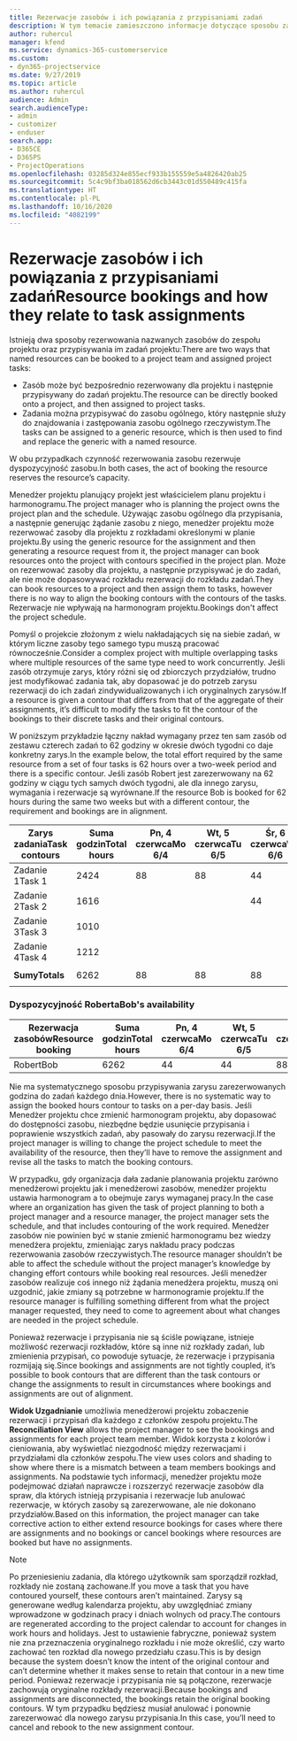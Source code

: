 ```yaml
---
title: Rezerwacje zasobów i ich powiązania z przypisaniami zadań
description: W tym temacie zamieszczono informacje dotyczące sposobu zarządzania nazwanymi zasobami, rezerwacjami zasobów i przypisaniami zadań oraz relacji między tymi encjami.
author: ruhercul
manager: kfend
ms.service: dynamics-365-customerservice
ms.custom:
- dyn365-projectservice
ms.date: 9/27/2019
ms.topic: article
ms.author: ruhercul
audience: Admin
search.audienceType:
- admin
- customizer
- enduser
search.app:
- D365CE
- D365PS
- ProjectOperations
ms.openlocfilehash: 03285d324e855ecf933b155559e5a4826420ab25
ms.sourcegitcommit: 5c4c9bf3ba018562d6cb3443c01d550489c415fa
ms.translationtype: HT
ms.contentlocale: pl-PL
ms.lasthandoff: 10/16/2020
ms.locfileid: "4082199"
---
```

# <a name="resource-bookings-and-how-they-relate-to-task-assignments"></a><span data-ttu-id="55d16-103">Rezerwacje zasobów i ich powiązania z przypisaniami zadań</span><span class="sxs-lookup"><span data-stu-id="55d16-103">Resource bookings and how they relate to task assignments</span></span>


<span data-ttu-id="55d16-104">Istnieją dwa sposoby rezerwowania nazwanych zasobów do zespołu projektu oraz przypisywania im zadań projektu:</span><span class="sxs-lookup"><span data-stu-id="55d16-104">There are two ways that named resources can be booked to a project team and assigned project tasks:</span></span>

- <span data-ttu-id="55d16-105">Zasób może być bezpośrednio rezerwowany dla projektu i następnie przypisywany do zadań projektu.</span><span class="sxs-lookup"><span data-stu-id="55d16-105">The resource can be directly booked onto a project, and then assigned to project tasks.</span></span>
- <span data-ttu-id="55d16-106">Zadania można przypisywać do zasobu ogólnego, który następnie służy do znajdowania i zastępowania zasobu ogólnego rzeczywistym.</span><span class="sxs-lookup"><span data-stu-id="55d16-106">The tasks can be assigned to a generic resource, which is then used to find and replace the generic with a named resource.</span></span> 

<span data-ttu-id="55d16-107">W obu przypadkach czynność rezerwowania zasobu rezerwuje dyspozycyjność zasobu.</span><span class="sxs-lookup"><span data-stu-id="55d16-107">In both cases, the act of booking the resource reserves the resource’s capacity.</span></span>

<span data-ttu-id="55d16-108">Menedżer projektu planujący projekt jest właścicielem planu projektu i harmonogramu.</span><span class="sxs-lookup"><span data-stu-id="55d16-108">The project manager who is planning the project owns the project plan and the schedule.</span></span> <span data-ttu-id="55d16-109">Używając zasobu ogólnego dla przypisania, a następnie generując żądanie zasobu z niego, menedżer projektu może rezerwować zasoby dla projektu z rozkładami określonymi w planie projektu.</span><span class="sxs-lookup"><span data-stu-id="55d16-109">By using the generic resource for the assignment and then generating a resource request from it, the project manager can book resources onto the project with contours specified in the project plan.</span></span> <span data-ttu-id="55d16-110">Może on rezerwować zasoby dla projektu, a następnie przypisywać je do zadań, ale nie może dopasowywać rozkładu rezerwacji do rozkładu zadań.</span><span class="sxs-lookup"><span data-stu-id="55d16-110">They can book resources to a project and then assign them to tasks, however there is no way to align the booking contours with the contours of the tasks.</span></span> <span data-ttu-id="55d16-111">Rezerwacje nie wpływają na harmonogram projektu.</span><span class="sxs-lookup"><span data-stu-id="55d16-111">Bookings don't affect the project schedule.</span></span>

<span data-ttu-id="55d16-112">Pomyśl o projekcie złożonym z wielu nakładających się na siebie zadań, w którym liczne zasoby tego samego typu muszą pracować równocześnie.</span><span class="sxs-lookup"><span data-stu-id="55d16-112">Consider a complex project with multiple overlapping tasks where multiple resources of the same type need to work concurrently.</span></span> <span data-ttu-id="55d16-113">Jeśli zasób otrzymuje zarys, który różni się od zbiorczych przydziałów, trudno jest modyfikować zadania tak, aby dopasować je do potrzeb zarysu rezerwacji do ich zadań zindywidualizowanych i ich oryginalnych zarysów.</span><span class="sxs-lookup"><span data-stu-id="55d16-113">If a resource is given a contour that differs from that of the aggregate of their assignments, it’s difficult to modify the tasks to fit the contour of the bookings to their discrete tasks and their original contours.</span></span>

<span data-ttu-id="55d16-114">W poniższym przykładzie łączny nakład wymagany przez ten sam zasób od zestawu czterech zadań to 62 godziny w okresie dwóch tygodni co daje konkretny zarys.</span><span class="sxs-lookup"><span data-stu-id="55d16-114">In the example below, the total effort required by the same resource from a set of four tasks is 62 hours over a two-week period and there is a specific contour.</span></span> <span data-ttu-id="55d16-115">Jeśli zasób Robert jest zarezerwowany na 62 godziny w ciągu tych samych dwóch tygodni, ale dla innego zarysu, wymagania i rezerwacje są wyrównane.</span><span class="sxs-lookup"><span data-stu-id="55d16-115">If the resource Bob is booked for 62 hours during the same two weeks but with a different contour, the requirement and bookings are in alignment.</span></span>

| <span data-ttu-id="55d16-116">**Zarys zadania**</span><span class="sxs-lookup"><span data-stu-id="55d16-116">**Task contours**</span></span>    | <span data-ttu-id="55d16-117">**Suma godzin**</span><span class="sxs-lookup"><span data-stu-id="55d16-117">**Total hours**</span></span> | <span data-ttu-id="55d16-118">Pn, 4 czerwca</span><span class="sxs-lookup"><span data-stu-id="55d16-118">Mo 6/4</span></span> | <span data-ttu-id="55d16-119">Wt, 5 czerwca</span><span class="sxs-lookup"><span data-stu-id="55d16-119">Tu 6/5</span></span> | <span data-ttu-id="55d16-120">Śr, 6 czerwca</span><span class="sxs-lookup"><span data-stu-id="55d16-120">We 6/6</span></span> | <span data-ttu-id="55d16-121">Cz, 7 czerwca</span><span class="sxs-lookup"><span data-stu-id="55d16-121">Th 6/7</span></span> | <span data-ttu-id="55d16-122">Pt, 8 czerwca</span><span class="sxs-lookup"><span data-stu-id="55d16-122">Fr 6/8</span></span> | <span data-ttu-id="55d16-123">Sob, 9 czerwca</span><span class="sxs-lookup"><span data-stu-id="55d16-123">Sa 6/9</span></span> | <span data-ttu-id="55d16-124">Nd, 10 czerwca</span><span class="sxs-lookup"><span data-stu-id="55d16-124">Su 6/10</span></span> | <span data-ttu-id="55d16-125">Pn, 11 czerwca</span><span class="sxs-lookup"><span data-stu-id="55d16-125">Mo 6/11</span></span> | <span data-ttu-id="55d16-126">Wt, 12 czerwca</span><span class="sxs-lookup"><span data-stu-id="55d16-126">Tu 6/12</span></span> | <span data-ttu-id="55d16-127">Śr, 13 czerwca</span><span class="sxs-lookup"><span data-stu-id="55d16-127">We 6/13</span></span> | <span data-ttu-id="55d16-128">Cz, 14 czerwca</span><span class="sxs-lookup"><span data-stu-id="55d16-128">Th 6/14</span></span> | <span data-ttu-id="55d16-129">Pt, 15 czerwca</span><span class="sxs-lookup"><span data-stu-id="55d16-129">Fr 6/15</span></span> |
|----------------------|-----------------|--------|--------|--------|--------|--------|--------|---------|---------|---------|---------|---------|---------|
| <span data-ttu-id="55d16-130">Zadanie 1</span><span class="sxs-lookup"><span data-stu-id="55d16-130">Task 1</span></span>               | <span data-ttu-id="55d16-131">24</span><span class="sxs-lookup"><span data-stu-id="55d16-131">24</span></span>              | <span data-ttu-id="55d16-132">8</span><span class="sxs-lookup"><span data-stu-id="55d16-132">8</span></span>      | <span data-ttu-id="55d16-133">8</span><span class="sxs-lookup"><span data-stu-id="55d16-133">8</span></span>      | <span data-ttu-id="55d16-134">4</span><span class="sxs-lookup"><span data-stu-id="55d16-134">4</span></span>      |        |        |        |         |         |         | <span data-ttu-id="55d16-135">4</span><span class="sxs-lookup"><span data-stu-id="55d16-135">4</span></span>       |         |         |
| <span data-ttu-id="55d16-136">Zadanie 2</span><span class="sxs-lookup"><span data-stu-id="55d16-136">Task 2</span></span>               | <span data-ttu-id="55d16-137">16</span><span class="sxs-lookup"><span data-stu-id="55d16-137">16</span></span>              |        |        | <span data-ttu-id="55d16-138">4</span><span class="sxs-lookup"><span data-stu-id="55d16-138">4</span></span>      | <span data-ttu-id="55d16-139">4</span><span class="sxs-lookup"><span data-stu-id="55d16-139">4</span></span>      |        |        |         | <span data-ttu-id="55d16-140">8</span><span class="sxs-lookup"><span data-stu-id="55d16-140">8</span></span>       |         |         |         |         |
| <span data-ttu-id="55d16-141">Zadanie 3</span><span class="sxs-lookup"><span data-stu-id="55d16-141">Task 3</span></span>               | <span data-ttu-id="55d16-142">10</span><span class="sxs-lookup"><span data-stu-id="55d16-142">10</span></span>              |        |        |        |        | <span data-ttu-id="55d16-143">4</span><span class="sxs-lookup"><span data-stu-id="55d16-143">4</span></span>      |        |         |         | <span data-ttu-id="55d16-144">4</span><span class="sxs-lookup"><span data-stu-id="55d16-144">4</span></span>       |         | <span data-ttu-id="55d16-145">2</span><span class="sxs-lookup"><span data-stu-id="55d16-145">2</span></span>       |         |
| <span data-ttu-id="55d16-146">Zadanie 4</span><span class="sxs-lookup"><span data-stu-id="55d16-146">Task 4</span></span>               | <span data-ttu-id="55d16-147">12</span><span class="sxs-lookup"><span data-stu-id="55d16-147">12</span></span>              |        |        |        |        |        |        |         |         |         | <span data-ttu-id="55d16-148">4</span><span class="sxs-lookup"><span data-stu-id="55d16-148">4</span></span>       |         | <span data-ttu-id="55d16-149">8</span><span class="sxs-lookup"><span data-stu-id="55d16-149">8</span></span>       |
|                      |                 |        |        |        |        |        |        |         |         |         |         |         |         |
| <span data-ttu-id="55d16-150">**Sumy**</span><span class="sxs-lookup"><span data-stu-id="55d16-150">**Totals**</span></span>           | <span data-ttu-id="55d16-151">62</span><span class="sxs-lookup"><span data-stu-id="55d16-151">62</span></span>              | <span data-ttu-id="55d16-152">8</span><span class="sxs-lookup"><span data-stu-id="55d16-152">8</span></span>      | <span data-ttu-id="55d16-153">8</span><span class="sxs-lookup"><span data-stu-id="55d16-153">8</span></span>      | <span data-ttu-id="55d16-154">8</span><span class="sxs-lookup"><span data-stu-id="55d16-154">8</span></span>      | <span data-ttu-id="55d16-155">4</span><span class="sxs-lookup"><span data-stu-id="55d16-155">4</span></span>      | <span data-ttu-id="55d16-156">4</span><span class="sxs-lookup"><span data-stu-id="55d16-156">4</span></span>      |        |         | <span data-ttu-id="55d16-157">8</span><span class="sxs-lookup"><span data-stu-id="55d16-157">8</span></span>       | <span data-ttu-id="55d16-158">4</span><span class="sxs-lookup"><span data-stu-id="55d16-158">4</span></span>       | <span data-ttu-id="55d16-159">8</span><span class="sxs-lookup"><span data-stu-id="55d16-159">8</span></span>       | <span data-ttu-id="55d16-160">2</span><span class="sxs-lookup"><span data-stu-id="55d16-160">2</span></span>       | <span data-ttu-id="55d16-161">8</span><span class="sxs-lookup"><span data-stu-id="55d16-161">8</span></span>       |
|                      |                 |        |        |        |        |        |        |         |         |         |         |

### <a name="bobs-availability"></a><span data-ttu-id="55d16-162">Dyspozycyjność Roberta</span><span class="sxs-lookup"><span data-stu-id="55d16-162">Bob's availability</span></span>
| <span data-ttu-id="55d16-163">**Rezerwacja zasobów**</span><span class="sxs-lookup"><span data-stu-id="55d16-163">**Resource   booking**</span></span> | <span data-ttu-id="55d16-164">**Suma godzin**</span><span class="sxs-lookup"><span data-stu-id="55d16-164">**Total hours**</span></span> | <span data-ttu-id="55d16-165">Pn, 4 czerwca</span><span class="sxs-lookup"><span data-stu-id="55d16-165">Mo 6/4</span></span> | <span data-ttu-id="55d16-166">Wt, 5 czerwca</span><span class="sxs-lookup"><span data-stu-id="55d16-166">Tu 6/5</span></span> | <span data-ttu-id="55d16-167">Śr, 6 czerwca</span><span class="sxs-lookup"><span data-stu-id="55d16-167">We 6/6</span></span> | <span data-ttu-id="55d16-168">Cz, 7 czerwca</span><span class="sxs-lookup"><span data-stu-id="55d16-168">Th 6/7</span></span> | <span data-ttu-id="55d16-169">Pt, 8 czerwca</span><span class="sxs-lookup"><span data-stu-id="55d16-169">Fr 6/8</span></span> | <span data-ttu-id="55d16-170">Sob, 9 czerwca</span><span class="sxs-lookup"><span data-stu-id="55d16-170">Sa 6/9</span></span> | <span data-ttu-id="55d16-171">Nd, 10 czerwca</span><span class="sxs-lookup"><span data-stu-id="55d16-171">Su 6/10</span></span> | <span data-ttu-id="55d16-172">Pn, 11 czerwca</span><span class="sxs-lookup"><span data-stu-id="55d16-172">Mo 6/11</span></span> | <span data-ttu-id="55d16-173">Wt, 12 czerwca</span><span class="sxs-lookup"><span data-stu-id="55d16-173">Tu 6/12</span></span> | <span data-ttu-id="55d16-174">Śr, 13 czerwca</span><span class="sxs-lookup"><span data-stu-id="55d16-174">We 6/13</span></span> | <span data-ttu-id="55d16-175">Cz, 14 czerwca</span><span class="sxs-lookup"><span data-stu-id="55d16-175">Th 6/14</span></span> | <span data-ttu-id="55d16-176">Pt, 15 czerwca</span><span class="sxs-lookup"><span data-stu-id="55d16-176">Fr 6/15</span></span> |
|------------------------|-----------------|--------|--------|--------|--------|--------|--------|---------|---------|---------|---------|---------|---------|
| <span data-ttu-id="55d16-177">Robert</span><span class="sxs-lookup"><span data-stu-id="55d16-177">Bob</span></span>                    | <span data-ttu-id="55d16-178">62</span><span class="sxs-lookup"><span data-stu-id="55d16-178">62</span></span>              | <span data-ttu-id="55d16-179">4</span><span class="sxs-lookup"><span data-stu-id="55d16-179">4</span></span>      | <span data-ttu-id="55d16-180">4</span><span class="sxs-lookup"><span data-stu-id="55d16-180">4</span></span>      | <span data-ttu-id="55d16-181">8</span><span class="sxs-lookup"><span data-stu-id="55d16-181">8</span></span>      | <span data-ttu-id="55d16-182">8</span><span class="sxs-lookup"><span data-stu-id="55d16-182">8</span></span>      | <span data-ttu-id="55d16-183">8</span><span class="sxs-lookup"><span data-stu-id="55d16-183">8</span></span>      |        |         | <span data-ttu-id="55d16-184">4</span><span class="sxs-lookup"><span data-stu-id="55d16-184">4</span></span>       | <span data-ttu-id="55d16-185">4</span><span class="sxs-lookup"><span data-stu-id="55d16-185">4</span></span>       | <span data-ttu-id="55d16-186">8</span><span class="sxs-lookup"><span data-stu-id="55d16-186">8</span></span>       | <span data-ttu-id="55d16-187">8</span><span class="sxs-lookup"><span data-stu-id="55d16-187">8</span></span>       | <span data-ttu-id="55d16-188">6</span><span class="sxs-lookup"><span data-stu-id="55d16-188">6</span></span>       |

<span data-ttu-id="55d16-189">Nie ma systematycznego sposobu przypisywania zarysu zarezerwowanych godzina do zadań każdego dnia.</span><span class="sxs-lookup"><span data-stu-id="55d16-189">However, there is no systematic way to assign the booked hours contour to tasks on a per-day basis.</span></span> <span data-ttu-id="55d16-190">Jeśli Menedżer projektu chce zmienić harmonogram projektu, aby dopasować do dostępności zasobu, niezbędne będzie usunięcie przypisania i poprawienie wszystkich zadań, aby pasowały do zarysu rezerwacji.</span><span class="sxs-lookup"><span data-stu-id="55d16-190">If the project manager is willing to change the project schedule to meet the availability of the resource, then they’ll have to remove the assignment and revise all the tasks to match the booking contours.</span></span>

<span data-ttu-id="55d16-191">W przypadku, gdy organizacja dała zadanie planowania projektu zarówno menedżerowi projektu jak i menedżerowi zasobów, menedżer projektu ustawia harmonogram a to obejmuje zarys wymaganej pracy.</span><span class="sxs-lookup"><span data-stu-id="55d16-191">In the case where an organization has given the task of project planning to both a project manager and a resource manager, the project manager sets the schedule, and that includes contouring of the work required.</span></span> <span data-ttu-id="55d16-192">Menedżer zasobów nie powinien być w stanie zmienić harmonogramu bez wiedzy menedżera projektu, zmieniając zarys nakładu pracy podczas rezerwowania zasobów rzeczywistych.</span><span class="sxs-lookup"><span data-stu-id="55d16-192">The resource manager shouldn’t be able to affect the schedule without the project manager’s knowledge by changing effort contours while booking real resources.</span></span> <span data-ttu-id="55d16-193">Jeśli menedżer zasobów realizuje coś innego niż żądania menedżera projektu, muszą oni uzgodnić, jakie zmiany są potrzebne w harmonogramie projektu.</span><span class="sxs-lookup"><span data-stu-id="55d16-193">If the resource manager is fulfilling something different from what the project manager requested, they need to come to agreement about what changes are needed in the project schedule.</span></span>

<span data-ttu-id="55d16-194">Ponieważ rezerwacje i przypisania nie są ściśle powiązane, istnieje możliwość rezerwacji rozkładów, które są inne niż rozkłady zadań, lub zmienienia przypisań, co powoduje sytuacje, że rezerwacje i przypisania rozmijają się.</span><span class="sxs-lookup"><span data-stu-id="55d16-194">Since bookings and assignments are not tightly coupled, it’s possible to book contours that are different than the task contours or change the assignments to result in circumstances where bookings and assignments are out of alignment.</span></span>

<span data-ttu-id="55d16-195">**Widok Uzgadnianie** umożliwia menedżerowi projektu zobaczenie rezerwacji i przypisań dla każdego z członków zespołu projektu.</span><span class="sxs-lookup"><span data-stu-id="55d16-195">The **Reconciliation View** allows the project manager to see the bookings and assignments for each project team member.</span></span> <span data-ttu-id="55d16-196">Widok korzysta z kolorów i cieniowania, aby wyświetlać niezgodność między rezerwacjami i przydziałami dla członków zespołu.</span><span class="sxs-lookup"><span data-stu-id="55d16-196">The view uses colors and shading to show where there is a mismatch between a team members bookings and assignments.</span></span> <span data-ttu-id="55d16-197">Na podstawie tych informacji, menedżer projektu może podejmować działań naprawcze i rozszerzyć rezerwacje zasobów dla spraw, dla których istnieją przypisania i rezerwacje lub anulować rezerwacje, w których zasoby są zarezerwowane, ale nie dokonano przydziałów.</span><span class="sxs-lookup"><span data-stu-id="55d16-197">Based on this information, the project manager can take corrective action to either extend resource bookings for cases where there are assignments and no bookings or cancel bookings where resources are booked but have no assignments.</span></span>

> [!NOTE]
> <span data-ttu-id="55d16-198">Po przeniesieniu zadania, dla którego użytkownik sam sporządził rozkład, rozkłady nie zostaną zachowane.</span><span class="sxs-lookup"><span data-stu-id="55d16-198">If you move a task that you have contoured yourself, these contours aren’t maintained.</span></span> <span data-ttu-id="55d16-199">Zarysy są generowane według kalendarza projektu, aby uwzględniać zmiany wprowadzone w godzinach pracy i dniach wolnych od pracy.</span><span class="sxs-lookup"><span data-stu-id="55d16-199">The contours are regenerated according to the project calendar to account for changes in work hours and holidays.</span></span> <span data-ttu-id="55d16-200">Jest to ustawienie fabryczne, ponieważ system nie zna przeznaczenia oryginalnego rozkładu i nie może określić, czy warto zachować ten rozkład dla nowego przedziału czasu.</span><span class="sxs-lookup"><span data-stu-id="55d16-200">This is by design because the system doesn’t know the intent of the original contour and can’t determine whether it makes sense to retain that contour in a new time period.</span></span> <span data-ttu-id="55d16-201">Ponieważ rezerwacje i przypisania nie są połączone, rezerwacje zachowują oryginalne rozkłady rezerwacji.</span><span class="sxs-lookup"><span data-stu-id="55d16-201">Because bookings and assignments are disconnected, the bookings retain the original booking contours.</span></span> <span data-ttu-id="55d16-202">W tym przypadku będziesz musiał anulować i ponownie zarezerwować dla nowego zarysu przypisania.</span><span class="sxs-lookup"><span data-stu-id="55d16-202">In this case, you’ll need to cancel and rebook to the new assignment contour.</span></span>

